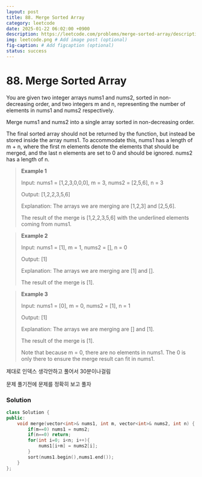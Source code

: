 ```yaml
---
layout: post
title: 88. Merge Sorted Array
category: leetcode
date: 2025-01-22 06:02:00 +0900
description: https://leetcode.com/problems/merge-sorted-array/description/?envType=company&envId=google&favoriteSlug=google-six-months
img: leetcode.png # Add image post (optional)
fig-caption: # Add figcaption (optional)
status: success
---
```



# 88. Merge Sorted Array

You are given two integer arrays nums1 and nums2, sorted in non-decreasing order, and two integers m and n, representing the number of elements in nums1 and nums2 respectively.

Merge nums1 and nums2 into a single array sorted in non-decreasing order.

The final sorted array should not be returned by the function, but instead be stored inside the array nums1. To accommodate this, nums1 has a length of m + n, where the first m elements denote the elements that should be merged, and the last n elements are set to 0 and should be ignored. nums2 has a length of n.

 

> **Example 1**
> 
> Input: nums1 = [1,2,3,0,0,0], m = 3, nums2 = [2,5,6], n = 3
> 
> Output: [1,2,2,3,5,6]
> 
> Explanation: The arrays we are merging are [1,2,3] and [2,5,6].
> 
> The result of the merge is [1,2,2,3,5,6] with the underlined elements coming from nums1.

> **Example 2**
> 
> Input: nums1 = [1], m = 1, nums2 = [], n = 0
> 
> Output: [1]
> 
> Explanation: The arrays we are merging are [1] and [].
> 
> The result of the merge is [1].

> **Example 3**
> 
> Input: nums1 = [0], m = 0, nums2 = [1], n = 1
> 
> Output: [1]
> 
> Explanation: The arrays we are merging are [] and [1].
> 
> The result of the merge is [1].
> 
> Note that because m = 0, there are no elements in nums1. The 0 is only there to ensure the merge result can fit in nums1.


제대로 인덱스 생각안하고 풀어서 30분이나걸림

문제 풀기전에 문제를 정확히 보고 풀자 

### Solution 

```cpp
class Solution {
public:
    void merge(vector<int>& nums1, int m, vector<int>& nums2, int n) {
        if(m==0) nums1 = nums2;
        if(n==0) return;
        for(int i=0; i<n; i++){
            nums1[i+m] = nums2[i];
        }
        sort(nums1.begin(),nums1.end());
    }
};
```